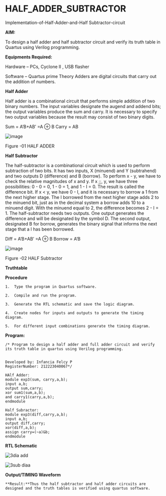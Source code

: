 # HALF_ADDER_SUBTRACTOR

Implementation-of-Half-Adder-and-Half Subtractor-circuit

**AIM:**

To design a half adder and half subtractor circuit and verify its truth table in Quartus using Verilog programming.

**Equipments Required:**

Hardware – PCs, Cyclone II , USB flasher 

Software – Quartus prime Theory Adders are digital circuits that carry out the addition of numbers.

**Half Adder**

Half adder is a combinational circuit that performs simple addition of two binary numbers. The input variables designate the augend and addend bits; the output variables produce the sum and carry. It is necessary to specify two output variables because the result may consist of two binary digits.

Sum = A’B+AB’ =A ⊕ B Carry = AB

![image](https://github.com/naavaneetha/HALF_ADDER_SUBTRACTOR/assets/154305477/bd4a0b2c-cdbc-4184-ab08-81578f121e1f)

Figure -01 HALF ADDER

**Half Subtractor**

The half-subtractor is a combinational circuit which is used to perform subtraction of two bits. It has two inputs, X (minuend) and Y (subtrahend) and two outputs D (difference) and B (borrow). To perform x - y, we have to check the relative magnitudes of x and y. If x ;;, y, we have three possibilities: 0 - 0 = 0, 1 - 0 = 1, and 1 - I = 0. The result is called the difference bit. If x < y, we have 0 - I, and it is necessary to borrow a 1 from the next higher stage. The I borrowed from the next higher stage adds 2 to the minuend bit, just as in the decimal system a borrow adds 10 to a minuend digit. With the minuend equal to 2, the difference becomes 2 - I = 1. The half-subtractor needs two outputs. One output generates the difference and will be designated by the symbol D. The second output, designated B for borrow, generates the binary signal that informs the next stage that a I has been borrowed. 

Diff = A’B+AB’ =A ⊕ B
Borrow = A’B

 ![image](https://github.com/naavaneetha/HALF_ADDER_SUBTRACTOR/assets/154305477/d76b099c-513f-4e7c-843a-e2fd028a531a)

Figure -02 HALF Subtractor

**Truthtable**

**Procedure**
```
1.	Type the program in Quartus software.

2.	Compile and run the program.

3.	Generate the RTL schematic and save the logic diagram.

4.	Create nodes for inputs and outputs to generate the timing diagram.

5.	For different input combinations generate the timing diagram.
```

**Program:**
```
/* Program to design a half adder and full adder circuit and verify its truth table in quartus using Verilog programming.


Developed by: Infancia Felcy P
RegisterNumber: 212223040067*/

HAlf Adder:
module exp3(sum, carry,a,b); 
input a,b; 
output sum,carry; 
xor sum1(sum,a,b); 
and carry1(carry,a,b); 
endmodule

Half Subractor:
module exp3(diff,carry,a,b);
input a,b;
output diff,carry;
xor(diff,a,b);
assign carry=(~a)&b;
endmodule

```

**RTL Schematic**

![3dia add](https://github.com/Infanciafelcy/HALF_ADDER_SUBTRACTOR/assets/155411010/0d8c37fa-35c2-4ff6-9d25-70236209da46)


![3sub diaa](https://github.com/Infanciafelcy/HALF_ADDER_SUBTRACTOR/assets/155411010/d60d9ee2-6ae8-4b07-ada6-92c65749cf2b)







**Output/TIMING Waveform**
```
**Result:**Thus the half subtractor and half adder circuits are designed and the truth tables is verified using quartus software.
